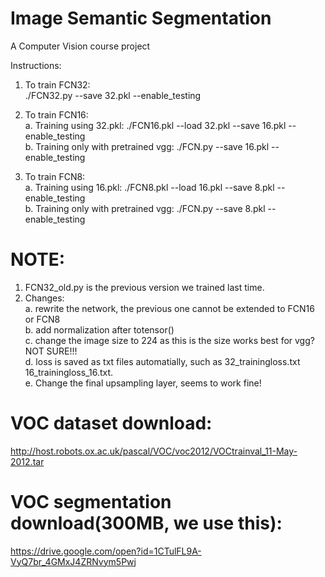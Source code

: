 # Image Semantic Segmentation		
 A Computer Vision course project		

Instructions:  <br />
1. To train FCN32:<br />
                                          ./FCN32.py --save 32.pkl --enable_testing<br />

2. To train FCN16:  <br />
a. Training using 32.pkl:                 ./FCN16.pkl --load 32.pkl --save 16.pkl --enable_testing<br />
b. Training only with pretrained vgg:     ./FCN.py --save 16.pkl --enable_testing<br />

3. To train FCN8:  <br />
a. Training using 16.pkl:                  ./FCN8.pkl --load 16.pkl --save 8.pkl --enable_testing<br />
b. Training only with pretrained vgg:      ./FCN.py --save 8.pkl --enable_testing<br />


# NOTE: 
1. FCN32_old.py is the previous version we trained last time.<br />
2. Changes:<br />
a. rewrite the network, the previous one cannot be extended to FCN16 or FCN8<br />
b. add normalization after totensor()<br />
c. change the image size to 224 as this is the size works best for vgg? NOT SURE!!!<br />
d. loss is saved as txt files automatially, such as 32_trainingloss.txt 16_trainingloss_16.txt.<br />
e. Change the final upsampling layer, seems to work fine!

		
# VOC dataset download:		
 http://host.robots.ox.ac.uk/pascal/VOC/voc2012/VOCtrainval_11-May-2012.tar	
 
# VOC segmentation download(300MB, we use this):
 https://drive.google.com/open?id=1CTulFL9A-VyQ7br_4GMxJ4ZRNvym5Pwj
